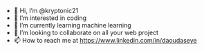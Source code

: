 - 👋 Hi, I’m @kryptonic21
- 👀 I’m interested in coding 
- 🌱 I’m currently learning machine learning
- 💞️ I’m looking to collaborate on all your web project
- 📫 How to reach me at https://www.linkedin.com/in/daoudaseye

<!---
kryptonic21/kryptonic21 is a ✨ special ✨ repository because its `README.md` (this file) appears on your GitHub profile.
You can click the Preview link to take a look at your changes.
--->
